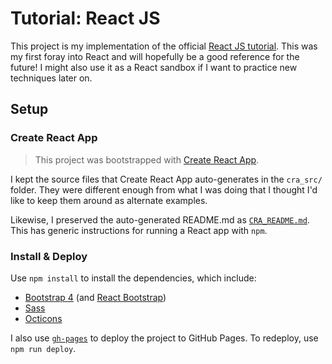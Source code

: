# Tutorial: React JS

This project is my implementation of the official [React JS tutorial](https://reactjs.org/tutorial/tutorial.html). This was my first foray into React and will hopefully be a good reference for the future! I might also use it as a React sandbox if I want to practice new techniques later on. 

## Setup

### Create React App

> This project was bootstrapped with [Create React App](https://github.com/facebook/create-react-app).

I kept the source files that Create React App auto-generates in the `cra_src/` folder. They were different enough from what I was doing that I thought I'd like to keep them around as alternate examples.

Likewise, I preserved the auto-generated README.md as [`CRA_README.md`](CRA_README.md). This has generic instructions for running a React app with `npm`.

### Install & Deploy

Use `npm install` to install the dependencies, which include:

* [Bootstrap 4](https://getbootstrap.com/docs/4.0/getting-started/introduction/) (and [React Bootstrap](https://react-bootstrap.github.io/))
* [Sass](https://sass-lang.com/)
* [Octicons](https://primer.style/octicons/)

I also use [`gh-pages`](https://www.npmjs.com/package/gh-pages) to deploy the project to GitHub Pages. To redeploy, use `npm run deploy`.
